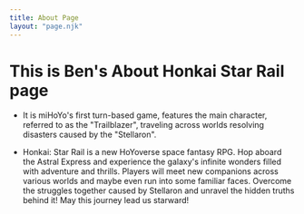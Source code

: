 ```yaml
--- 
title: About Page
layout: "page.njk"
---
```


# This is Ben's About Honkai Star Rail page

- It is miHoYo's first turn-based game, features the main character, referred to as the "Trailblazer", traveling across worlds resolving disasters caused by the "Stellaron". 

- Honkai: Star Rail is a new HoYoverse space fantasy RPG.
Hop aboard the Astral Express and experience the galaxy's infinite wonders filled with adventure and thrills.
Players will meet new companions across various worlds and maybe even run into some familiar faces. Overcome the struggles together caused by Stellaron and unravel the hidden truths behind it! May this journey lead us starward!

